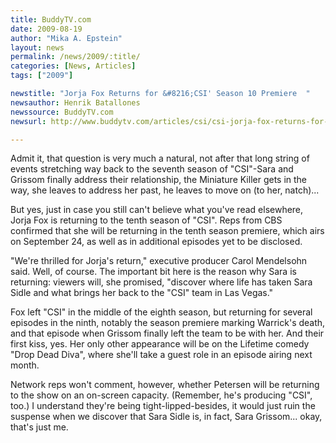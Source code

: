 ```yaml
---
title: BuddyTV.com
date: 2009-08-19
author: "Mika A. Epstein"
layout: news
permalink: /news/2009/:title/
categories: [News, Articles]
tags: ["2009"]

newstitle: "Jorja Fox Returns for &#8216;CSI' Season 10 Premiere  "
newsauthor: Henrik Batallones  
newssource: BuddyTV.com  
newsurl: http://www.buddytv.com/articles/csi/csi-jorja-fox-returns-for-tent-30105.aspx  

---
```


Admit it, that question is very much a natural, not after that long string of events stretching way back to the seventh season of "CSI"-Sara and Grissom finally address their relationship, the Miniature Killer gets in the way, she leaves to address her past, he leaves to move on (to her, natch)...

But yes, just in case you still can't believe what you've read elsewhere, Jorja Fox is returning to the tenth season of "CSI". Reps from CBS confirmed that she will be returning in the tenth season premiere, which airs on September 24, as well as in additional episodes yet to be disclosed.

"We're thrilled for Jorja's return," executive producer Carol Mendelsohn said. Well, of course. The important bit here is the reason why Sara is returning: viewers will, she promised, "discover where life has taken Sara Sidle and what brings her back to the "CSI" team in Las Vegas."

Fox left "CSI" in the middle of the eighth season, but returning for several episodes in the ninth, notably the season premiere marking Warrick's death, and that episode when Grissom finally left the team to be with her. And their first kiss, yes. Her only other appearance will be on the Lifetime comedy "Drop Dead Diva", where she'll take a guest role in an episode airing next month.

Network reps won't comment, however, whether Petersen will be returning to the show on an on-screen capacity. (Remember, he's producing "CSI", too.) I understand they're being tight-lipped-besides, it would just ruin the suspense when we discover that Sara Sidle is, in fact, Sara Grissom... okay, that's just me.  
